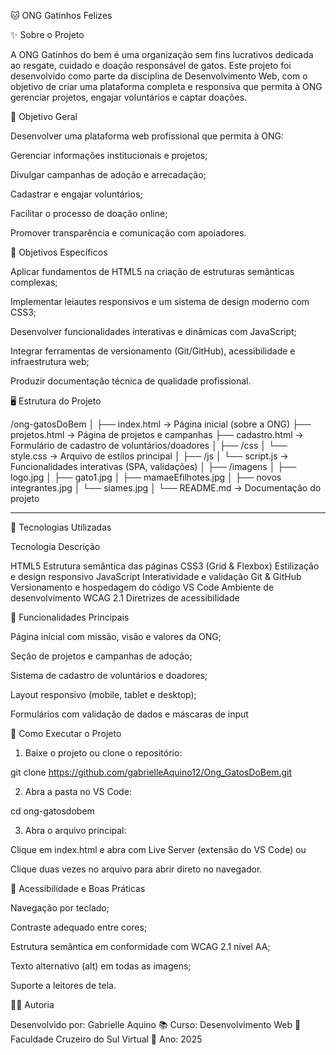 🐱 ONG Gatinhos Felizes

✨ Sobre o Projeto

A ONG Gatinhos do bem é uma organização sem fins lucrativos dedicada ao resgate, cuidado e doação responsável de gatos.
Este projeto foi desenvolvido como parte da disciplina de Desenvolvimento Web, com o objetivo de criar uma plataforma completa e responsiva que permita à ONG gerenciar projetos, engajar voluntários e captar doações.




🎯 Objetivo Geral

Desenvolver uma plataforma web profissional que permita à ONG:

Gerenciar informações institucionais e projetos;

Divulgar campanhas de adoção e arrecadação;

Cadastrar e engajar voluntários;

Facilitar o processo de doação online;

Promover transparência e comunicação com apoiadores.




🧩 Objetivos Específicos

Aplicar fundamentos de HTML5 na criação de estruturas semânticas complexas;

Implementar leiautes responsivos e um sistema de design moderno com CSS3;

Desenvolver funcionalidades interativas e dinâmicas com JavaScript;

Integrar ferramentas de versionamento (Git/GitHub), acessibilidade e infraestrutura web;

Produzir documentação técnica de qualidade profissional.



🖥️ Estrutura do Projeto

/ong-gatosDoBem
│
├── index.html          → Página inicial (sobre a ONG)
├── projetos.html       → Página de projetos e campanhas
├── cadastro.html       → Formulário de cadastro de voluntários/doadores
│
├── /css
│   └── style.css       → Arquivo de estilos principal
│
├── /js
│   └── script.js       → Funcionalidades interativas (SPA, validações)
│
├── /imagens
│   ├── logo.jpg
│   ├── gato1.jpg
│   ├── mamaeEfilhotes.jpg
│   ├── novos integrantes.jpg
│   └── siames.jpg
│
└── README.md           → Documentação do projeto


---

🧠 Tecnologias Utilizadas

Tecnologia	Descrição

HTML5	Estrutura semântica das páginas
CSS3 (Grid & Flexbox)	Estilização e design responsivo
JavaScript 	Interatividade e validação
Git & GitHub	Versionamento e hospedagem do código
VS Code	Ambiente de desenvolvimento
WCAG 2.1	Diretrizes de acessibilidade


📱 Funcionalidades Principais

Página inicial com missão, visão e valores da ONG;

Seção de projetos e campanhas de adoção;

Sistema de cadastro de voluntários e doadores;

Layout responsivo (mobile, tablet e desktop);

Formulários com validação de dados e máscaras de input



🚀 Como Executar o Projeto

1. Baixe o projeto ou clone o repositório:

git clone https://github.com/gabrielleAquino12/Ong_GatosDoBem.git


2. Abra a pasta no VS Code:

cd ong-gatosdobem


3. Abra o arquivo principal:

Clique em index.html e abra com Live Server (extensão do VS Code)
ou

Clique duas vezes no arquivo para abrir direto no navegador.





🔐 Acessibilidade e Boas Práticas

Navegação por teclado;

Contraste adequado entre cores;

Estrutura semântica em conformidade com WCAG 2.1 nível AA;

Texto alternativo (alt) em todas as imagens;

Suporte a leitores de tela.


👩‍💻 Autoria

Desenvolvido por: Gabrielle Aquino
📚 Curso: Desenvolvimento Web
🏫 Faculdade Cruzeiro do Sul Virtual
📅 Ano: 2025
